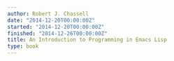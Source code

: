 ```yaml
---
author: Robert J. Chassell
date: "2014-12-20T00:00:00Z"
started: "2014-12-20T00:00:00Z"
finished: "2014-12-26T00:00:00Z"
title: An Introduction to Programming in Emacs Lisp
type: book
---
```

